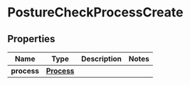 

# PostureCheckProcessCreate


## Properties

| Name | Type | Description | Notes |
|------------ | ------------- | ------------- | -------------|
|**process** | [**Process**](Process.md) |  |  |



